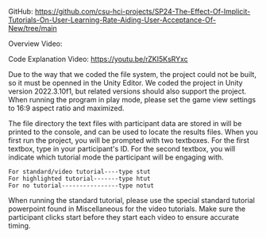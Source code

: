GitHub: https://github.com/csu-hci-projects/SP24-The-Effect-Of-Implicit-Tutorials-On-User-Learning-Rate-Aiding-User-Acceptance-Of-New/tree/main 

Overview Video:

Code Explanation Video: https://youtu.be/rZKI5KsRYxc

Due to the way that we coded the file system, the project could not be built, so it must be openned in the Unity Editor. 
We coded the project in Unity version 2022.3.10f1, but related versions should also support the project.
When running the program in play mode, please set the game view settings to 16:9 aspect ratio and maximized.

The file directory the text files with participant data are stored in will be printed to the console, and can be used to locate the results files.
When you first run the project, you will be prompted with two textboxes. For the first textbox, type in your participant's ID. For the second textbox, 
you will indicate which tutorial mode the participant will be engaging with. 

```
For standard/video tutorial----type stut
For highlighted tutorial-------type htut
For no tutorial----------------type notut
```

When running the standard tutorial, please use the special standard tutorial powerpoint found in Miscellaneous for the video tutorials. Make sure the participant
clicks start before they start each video to ensure accurate timing.
